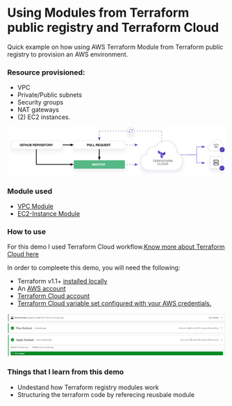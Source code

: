 # Using Modules from Terraform public registry and Terraform Cloud

Quick example on how using AWS Terraform Module from Terraform public registry to provision an AWS environment.

### Resource provisioned:
- VPC
- Private/Public subnets
- Security groups
- NAT gateways 
- (2) EC2 instances.

![Workflow](flow.jpg "Workflow")

### Module used
- [VPC Module](https://registry.terraform.io/modules/terraform-aws-modules/vpc/aws/3.14.0)
- [EC2-Instance Module](https://registry.terraform.io/modules/terraform-aws-modules/ec2-instance/aws/latest)

### How to use
For this demo I used Terraform Cloud workflow.[Know more about Terraform Cloud here](https://developer.hashicorp.com/terraform/tutorials/cloud-get-started)

In order to compleete this demo, you will need the following:

- Terraform v1.1+ [installed locally](https://developer.hashicorp.com/terraform/tutorials/aws-get-started/install-cli)
- An [AWS account](https://portal.aws.amazon.com/billing/signup?nc2=h_ct&src=default&redirect_url=https%3A%2F%2Faws.amazon.com%2Fregistration-confirmation#/start)
- [Terraform Cloud account](https://app.terraform.io/public/signup/account?utm_source=learn)
- [Terraform Cloud variable set configured with your AWS credentials.](https://developer.hashicorp.com/terraform/tutorials/cloud-get-started/cloud-create-variable-set)

![Workflow execution result](TFC_run-result.jpg "Workflow execution result")


### Things that I learn from this demo
- Undestand how Terraform registry modules work
- Structuring the terraform code by referecing reusbale module